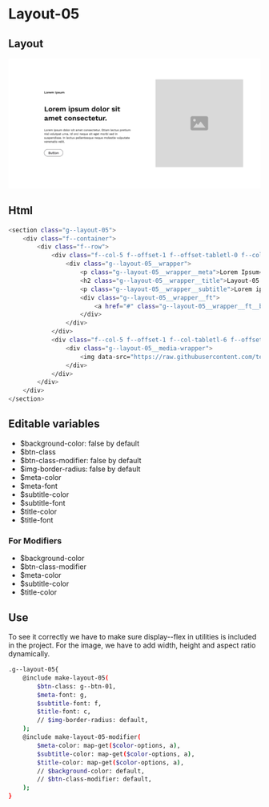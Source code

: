 # Layout-05

## Layout

![alt text][layout-05]

[layout-05]: /src/img/global-components/layout/layout-05.png

## Html

```sh
<section class="g--layout-05">
    <div class="f--container">
        <div class="f--row">
            <div class="f--col-5 f--offset-1 f--offset-tabletl-0 f--col-tabletm-6 f--col-tablets-10 f--offset-tablets-1 f--col-mobile-12 f--offset-mobile-0 display--flex">
                <div class="g--layout-05__wrapper">
                    <p class="g--layout-05__wrapper__meta">Lorem Ipsum</p>
                    <h2 class="g--layout-05__wrapper__title">Layout-05 Lorem ipsum dolor sit amet consectetur.</h2>
                    <p class="g--layout-05__wrapper__subtitle">Lorem ipsum dolor sit amet consectetur. Etiam lectus pretium nisl volutpat urna. Id orci neque sit eget morbi sed in suspendisse. In lectus pellentesque neque molestie vulputate venenatis velit.</p>
                    <div class="g--layout-05__wrapper__ft">
                        <a href="#" class="g--layout-05__wrapper__ft__btn" target="_blank" rel="noopener noreferrer">Button</a>
                    </div>
                </div>
            </div>
            <div class="f--col-5 f--offset-1 f--col-tabletl-6 f--offset-tabletm-0 f--col-tablets-10 f--offset-tablets-1 f--col-mobile-12 f--offset-mobile-0 display--flex">
                <div class="g--layout-05__media-wrapper">
                    <img data-src="https://raw.githubusercontent.com/team-thunderfoot/ui/main/src/img/global-components/img-placeholder.jpg" src="/src/img/global-components/placeholder.jpg" alt="alt text" class="g--layout-05__media-wrapper__media g--lazy-01 f--ar" width="1000" height="1000" style="aspect-ratio: 1000 / 1000">
                </div>
            </div>
        </div>
    </div>
</section>
```

## Editable variables

- $background-color: false by default
- $btn-class
- $btn-class-modifier: false by default
- $img-border-radius: false by default
- $meta-color
- $meta-font
- $subtitle-color
- $subtitle-font
- $title-color
- $title-font

### For Modifiers

- $background-color
- $btn-class-modifier
- $meta-color
- $subtitle-color
- $title-color

## Use

To see it correctly we have to make sure display--flex in utilities is included in the project.
For the image, we have to add width, height and aspect ratio dynamically.

```sh
.g--layout-05{
    @include make-layout-05(
        $btn-class: g--btn-01,
        $meta-font: g,
        $subtitle-font: f,
        $title-font: c,
        // $img-border-radius: default,
    );
    @include make-layout-05-modifier(
        $meta-color: map-get($color-options, a),
        $subtitle-color: map-get($color-options, a),
        $title-color: map-get($color-options, a),
        // $background-color: default,
        // $btn-class-modifier: default,
    );
}
```
